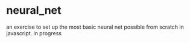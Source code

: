 # neural_net

an exercise to set up the most basic neural net possible from scratch in javascript. in progress
